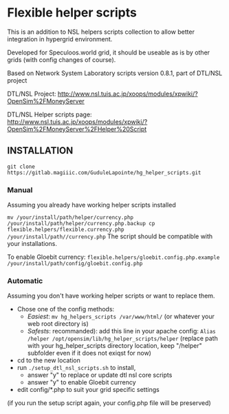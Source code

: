 # Flexible helper scripts

This is an addition to NSL helpers scripts collection to allow better integration in
hypergrid environment.

Developed for Speculoos.world grid, it should be useable as is by other grids
(with config changes of course).

Based on Network System Laboratory scripts version 0.8.1, part of DTL/NSL project

DTL/NSL Project:
  http://www.nsl.tuis.ac.jp/xoops/modules/xpwiki/?OpenSim%2FMoneyServer

DTL/NSL Helper scripts page:
  http://www.nsl.tuis.ac.jp/xoops/modules/xpwiki/?OpenSim%2FMoneyServer%2FHelper%20Script


## INSTALLATION


`git clone https://gitlab.magiiic.com/GuduleLapointe/hg_helper_scripts.git`

### Manual
Assuming you already have working helper scripts installed

`
mv /your/install/path/helper/currency.php /your/install/path/helper/currency.php.backup
cp flexible.helpers/flexible.currency.php /your/install/path//currency.php
`
The script should be compatible with your installations.

To enable Gloebit currency:
``
flexible.helpers/gloebit.config.php.example /your/install/path/config/gloebit.config.php
``

### Automatic
Assuming you don't have working helper scripts or want to replace them. 

- Chose one of the config methods:
  - *Easiest*: `mv hg_helpers_scripts /var/www/html/` (or whatever your web root directory is)
  - *Safests*: recommanded): add this line in your apache config:
  `Alias /helper /opt/opensim/lib/hg_helper_scripts/helper`
  (replace path with your hg_helper_scripts directory location, keep "/helper" subfolder even if it does not exiqst for now)
- cd to the new location
- run `./setup_dtl_nsl_scripts.sh` to install, 
  - answer "y" to replace or update dtl nsl core scripts
  - answer "y" to enable Gloebit currency
- edit config/*.php to suit your grid specific settings

(if you run the setup script again, your config.php file will be preserved)
